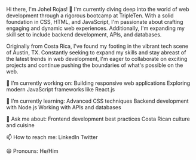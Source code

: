 Hi there, I'm Johel Rojas! 👋
I'm currently diving deep into the world of web development through a rigorous bootcamp at TripleTen. With a solid foundation in CSS, HTML, and JavaScript, I'm passionate about crafting engaging and dynamic web experiences. Additionally, I'm expanding my skill set to include backend development, APIs, and databases.

Originally from Costa Rica, I've found my footing in the vibrant tech scene of Austin, TX. Constantly seeking to expand my skills and stay abreast of the latest trends in web development, I'm eager to collaborate on exciting projects and continue pushing the boundaries of what's possible on the web.

🔭 I’m currently working on:
Building responsive web applications
Exploring modern JavaScript frameworks like React.js

🌱 I’m currently learning:
Advanced CSS techniques
Backend development with Node.js
Working with APIs and databases

💬 Ask me about:
Frontend development best practices
Costa Rican culture and cuisine

📫 How to reach me:
LinkedIn
Twitter

😄 Pronouns:
He/Him
